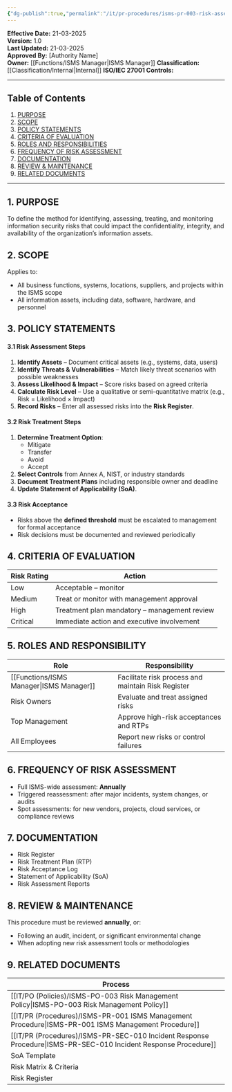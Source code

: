 ```yaml
---
{"dg-publish":true,"permalink":"/it/pr-procedures/isms-pr-003-risk-assesment-and-treatment-procedure/"}
---
```


**Effective Date:** 21-03-2025  
**Version:** 1.0  
**Last Updated:** 21-03-2025  
**Approved By:** [Authority Name]  
**Owner:** [[Functions/ISMS Manager\|ISMS Manager]]
**Classification:** [[Classification/Internal\|Internal]]
**ISO/IEC 27001 Controls:** 

---
## **Table of Contents**  
1. [PURPOSE](#purpose)  
2. [SCOPE](#scope)  
3. [POLICY STATEMENTS](#policy-statements)  
4. [CRITERIA OF EVALUATION](#critieria-of-evaluation)  
5. [ROLES AND RESPONSIBILITIES](#roles-and-responsibilities)  
6. [FREQUENCY OF RISK ASSESSMENT](#responsibilities)  
7. [DOCUMENTATION](#documentation)  
8. [REVIEW & MAINTENANCE](#review-maintenance) 
9. [RELATED DOCUMENTS](#related-documents)

---
## **1. PURPOSE**  
To define the method for identifying, assessing, treating, and monitoring information security risks that could impact the confidentiality, integrity, and availability of the organization’s information assets.
## **2. SCOPE**
Applies to:
- All business functions, systems, locations, suppliers, and projects within the ISMS scope
- All information assets, including data, software, hardware, and personnel

## **3. POLICY STATEMENTS** 
 
 #### 3.1 Risk Assessment Steps
1. **Identify Assets** – Document critical assets (e.g., systems, data, users)
2. **Identify Threats & Vulnerabilities** – Match likely threat scenarios with possible weaknesses
3. **Assess Likelihood & Impact** – Score risks based on agreed criteria
4. **Calculate Risk Level** – Use a qualitative or semi-quantitative matrix (e.g., Risk = Likelihood × Impact)
5. **Record Risks** – Enter all assessed risks into the **Risk Register**.
#### 3.2 Risk Treatment Steps
1. **Determine Treatment Option**:
    - Mitigate
    - Transfer
    - Avoid
    - Accept
2. **Select Controls** from Annex A, NIST, or industry standards
3. **Document Treatment Plans** including responsible owner and deadline
4. **Update Statement of Applicability (SoA)**.
#### 3.3 Risk Acceptance
- Risks above the **defined threshold** must be escalated to management for formal acceptance
- Risk decisions must be documented and reviewed periodically
## **4. CRITERIA OF EVALUATION**

| Risk Rating | Action                                       |
| ----------- | -------------------------------------------- |
| Low         | Acceptable – monitor                         |
| Medium      | Treat or monitor with management approval    |
| High        | Treatment plan mandatory – management review |
| Critical    | Immediate action and executive involvement   |
## **5. ROLES AND RESPONSIBILITY**

| Role             | Responsibility                                     |
| ---------------- | -------------------------------------------------- |
| [[Functions/ISMS Manager\|ISMS Manager]] | Facilitate risk process and maintain Risk Register |
| Risk Owners      | Evaluate and treat assigned risks                  |
| Top Management   | Approve high-risk acceptances and RTPs             |
| All Employees    | Report new risks or control failures               |
## **6. FREQUENCY OF RISK ASSESSMENT**
- Full ISMS-wide assessment: **Annually**
- Triggered reassessment: after major incidents, system changes, or audits
- Spot assessments: for new vendors, projects, cloud services, or compliance reviews
## **7. DOCUMENTATION**
- Risk Register
- Risk Treatment Plan (RTP)
- Risk Acceptance Log
- Statement of Applicability (SoA)
- Risk Assessment Reports
## **8. REVIEW & MAINTENANCE**
This procedure must be reviewed **annually**, or:
- Following an audit, incident, or significant environmental change
- When adopting new risk assessment tools or methodologies
## **9. RELATED DOCUMENTS**

| Process                                         |
| ----------------------------------------------- |
| [[IT/PO (Policies)/ISMS-PO-003 Risk Management Policy\|ISMS-PO-003 Risk Management Policy]]          |
| [[IT/PR (Procedures)/ISMS-PR-001 ISMS Management Procedure\|ISMS-PR-001 ISMS Management Procedure]]        |
| [[IT/PR (Procedures)/ISMS-PR-SEC-010 Incident Response Procedure\|ISMS-PR-SEC-010 Incident Response Procedure]] |
| SoA Template                                    |
| Risk Matrix & Criteria                          |
| Risk Register                                   |









